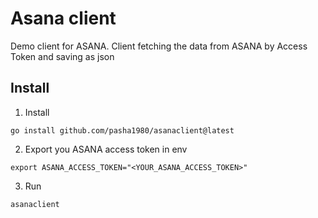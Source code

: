 # Asana client

Demo client for ASANA. Client fetching the data from ASANA by Access Token and saving as json

## Install

1. Install
```shell
go install github.com/pasha1980/asanaclient@latest
```

2. Export you ASANA access token in env
```shell
export ASANA_ACCESS_TOKEN="<YOUR_ASANA_ACCESS_TOKEN>"
```

3. Run
```shell
asanaclient
```


